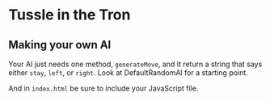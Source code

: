 # Tussle in the Tron #

## Making your own AI ##

Your AI just needs one method, `generateMove`, and it return a string that says either `stay`, `left`, or `right`. Look at DefaultRandomAI for a starting point.

And in `index.html` be sure to include your JavaScript file.
